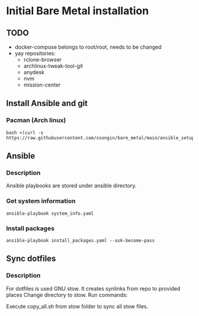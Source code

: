 # Initial Bare Metal installation

## TODO

* docker-compose belongs to root/root, needs to be changed
* yay repositories:
    * rclone-browser
    * archlinux-tweak-tool-git
    * anydesk
    * nvm
    * mission-center

## Install Ansible and git

### Pacman (Arch linux)

```console
bash <(curl -s https://raw.githubusercontent.com/ssongin/bare_metal/main/ansible_setup/pacman.sh)
```

## Ansible

### Description

Ansible playbooks are stored under ansible directory. 

### Get system information

```console
ansible-playbook system_info.yaml
```

### Install packages

```console
ansible-playbook install_packages.yaml --ask-become-pass
```

## Sync dotfiles

### Description
For dotfiles is used GNU stow. It creates synlinks from repo to provided places
Change directory to stow. Run commands:

Execute copy_all.sh from stow folder to sync all stow files.
